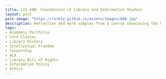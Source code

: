 ```yaml
---
title: LIS 600: Foundations of Library and Information Studies
layout: post
post-image: "https://rorble.github.io/assets/images/600.jpg"
description: Reflection and work samples from a course showcasing the history, trends, and ethics of the library and information science professions.
tags:
- Academic Portfolio
- Core Classes
- Library History
- Intellectual Freedom
- Censorship
- ALA
- Library Bill of Rights
- Information Policy
- Ethics
---
```

